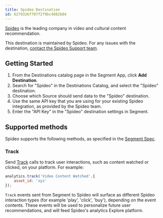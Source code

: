 ```yaml
---
title: Spideo Destination
id: 6279326f707f2f9bc4882b84
---
```


[Spideo](https://spideo.com/?utm_source=segmentio&utm_medium=docs&utm_campaign=partners) is the leading company in video and cultural content recommendation.

This destination is maintained by Spideo. For any issues with the destination, [contact the Spideo Support team](mailto:support@spideo.tv).

## Getting Started

 

1. From the Destinations catalog page in the Segment App, click **Add Destination**.
2. Search for "Spideo" in the Destinations Catalog, and select the "Spideo" destination.
3. Choose which Source should send data to the "Spideo" destination.
4. Use the same API key that you are using for your existing Spideo integration, as provided by the Spideo team.
5. Enter the "API Key" in the "Spideo" destination settings in Segment.


## Supported methods

Spideo supports the following methods, as specified in the [Segment Spec](/docs/connections/spec).

### Track

Send [Track](/docs/connections/spec/track) calls to track user interactions, such as content watched or clicked, on your platform. For example:

```js
analytics.track('Video Content Watched',{
    asset_id: 'xyz'
});
```

`Track` events sent from Segment to Spideo will surface as different Spideo interaction types (for example 'play', 'click', 'buy'), depending on the event contents. These events will be used to personalize future user recommendations, and will feed Spideo's analytics Explore platform.
